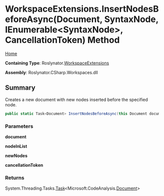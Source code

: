 <a name="_top"></a>

# WorkspaceExtensions\.InsertNodesBeforeAsync\(Document, SyntaxNode, IEnumerable\<SyntaxNode>, CancellationToken\) Method

[Home](../../../README.md#_top)

**Containing Type**: Roslynator\.[WorkspaceExtensions](../README.md#_top)

**Assembly**: Roslynator\.CSharp\.Workspaces\.dll

## Summary

Creates a new document with new nodes inserted before the specified node\.

```csharp
public static Task<Document> InsertNodesBeforeAsync(this Document document, SyntaxNode nodeInList, IEnumerable<SyntaxNode> newNodes, CancellationToken cancellationToken = default(CancellationToken))
```

### Parameters

**document**

**nodeInList**

**newNodes**

**cancellationToken**

### Returns

System\.Threading\.Tasks\.[Task](https://docs.microsoft.com/en-us/dotnet/api/system.threading.tasks.task-1)\<Microsoft\.CodeAnalysis\.[Document](https://docs.microsoft.com/en-us/dotnet/api/microsoft.codeanalysis.document)>

